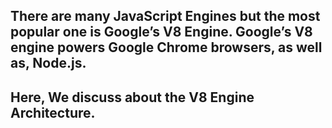 ## There are many JavaScript Engines but the most popular one is Google’s V8 Engine. Google’s V8 engine powers Google Chrome browsers, as well as, Node.js. 

## Here, We discuss about the V8 Engine Architecture.
